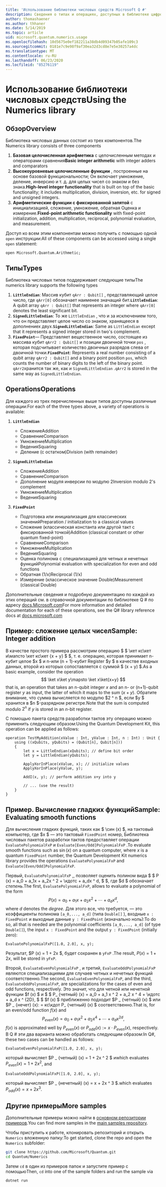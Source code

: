 ```yaml
---
title: 'Использование библиотеки числовых средств Microsoft Q #'
description: Сведения о типах и операциях, доступных в библиотеке цифровых чисел Microsoft тактов.
author: thomashaener
ms.author: thhaner
ms.date: 5/14/2019
ms.topic: article
uid: microsoft.quantum.numerics.usage
ms.openlocfilehash: 10d5675e0ef182211a38db4d09347b05afe109c3
ms.sourcegitcommit: 0181e7c9e98f9af30ea32d3cd8e7e5e30257a4dc
ms.translationtype: MT
ms.contentlocale: ru-RU
ms.lasthandoff: 06/23/2020
ms.locfileid: "85276119"
---
```

# <a name="using-the-numerics-library"></a><span data-ttu-id="bc646-103">Использование библиотеки числовых средств</span><span class="sxs-lookup"><span data-stu-id="bc646-103">Using the Numerics library</span></span>

## <a name="overview"></a><span data-ttu-id="bc646-104">Обзор</span><span class="sxs-lookup"><span data-stu-id="bc646-104">Overview</span></span>

<span data-ttu-id="bc646-105">Библиотека числовых данных состоит из трех компонентов.</span><span class="sxs-lookup"><span data-stu-id="bc646-105">The Numerics library consists of three components</span></span>

1. <span data-ttu-id="bc646-106">**Базовая целочисленная арифметика** с целочисленным методах и операторами сравнения</span><span class="sxs-lookup"><span data-stu-id="bc646-106">**Basic integer arithmetic** with integer adders and comparators</span></span>
1. <span data-ttu-id="bc646-107">**Высокоуровневые целочисленные функции** , построенные на основе базовой функциональности; Он включает умножение, деление, инверсию и т. д.  для целых чисел со знаком и без знака.</span><span class="sxs-lookup"><span data-stu-id="bc646-107">**High-level integer functionality** that is built on top of the basic  functionality; it includes multiplication, division, inversion, etc.  for signed and unsigned integers.</span></span>
1. <span data-ttu-id="bc646-108">**Арифметические функции с фиксированной запятой** с инициализацией, сложение, умножение, обратная Оценка и измерение.</span><span class="sxs-lookup"><span data-stu-id="bc646-108">**Fixed-point arithmetic functionality** with fixed-point initialization,  addition, multiplication, reciprocal, polynomial evaluation, and measurement.</span></span>

<span data-ttu-id="bc646-109">Доступ ко всем этим компонентам можно получить с помощью одной `open` инструкции:</span><span class="sxs-lookup"><span data-stu-id="bc646-109">All of these components can be accessed using a single `open` statement:</span></span>
```qsharp
open Microsoft.Quantum.Arithmetic;
```

## <a name="types"></a><span data-ttu-id="bc646-110">Типы</span><span class="sxs-lookup"><span data-stu-id="bc646-110">Types</span></span>

<span data-ttu-id="bc646-111">Библиотека числовых типов поддерживает следующие типы</span><span class="sxs-lookup"><span data-stu-id="bc646-111">The numerics library supports the following types</span></span>

1. <span data-ttu-id="bc646-112">**`LittleEndian`**: Массив кубит `qArr : Qubit[]` , представляющий целое число, где `qArr[0]` обозначает наименее значащий бит.</span><span class="sxs-lookup"><span data-stu-id="bc646-112">**`LittleEndian`**: A qubit array `qArr : Qubit[]` that represents an integer where `qArr[0]` denotes the least significant bit.</span></span>
1. <span data-ttu-id="bc646-113">**`SignedLittleEndian`**: То же `LittleEndian` , что и за исключением того, что он представляет целое число со знаком, хранящееся в дополнениех двух.</span><span class="sxs-lookup"><span data-stu-id="bc646-113">**`SignedLittleEndian`**: Same as `LittleEndian` except that it represents a signed integer stored in two's complement.</span></span>
1. <span data-ttu-id="bc646-114">**`FixedPoint`**— Представляет вещественное число, состоящее из массива кубит `qArr2 : Qubit[]` и позиции двоичной точки `pos` , которая подсчитывает количество двоичных разрядов слева от двоичной точки.</span><span class="sxs-lookup"><span data-stu-id="bc646-114">**`FixedPoint`**: Represents a real number consisting of a qubit array `qArr2 : Qubit[]` and a binary point position `pos`, which counts the number of binary digits to the left of the binary point.</span></span> <span data-ttu-id="bc646-115">`qArr2`хранится так же, как и `SignedLittleEndian` .</span><span class="sxs-lookup"><span data-stu-id="bc646-115">`qArr2` is stored in the same way as `SignedLittleEndian`.</span></span>

## <a name="operations"></a><span data-ttu-id="bc646-116">Operations</span><span class="sxs-lookup"><span data-stu-id="bc646-116">Operations</span></span>

<span data-ttu-id="bc646-117">Для каждого из трех перечисленных выше типов доступны различные операции:</span><span class="sxs-lookup"><span data-stu-id="bc646-117">For each of the three types above, a variety of operations is available:</span></span>

1. **`LittleEndian`**
    - <span data-ttu-id="bc646-118">Сложение</span><span class="sxs-lookup"><span data-stu-id="bc646-118">Addition</span></span>
    - <span data-ttu-id="bc646-119">Сравнение</span><span class="sxs-lookup"><span data-stu-id="bc646-119">Comparison</span></span>
    - <span data-ttu-id="bc646-120">Умножение</span><span class="sxs-lookup"><span data-stu-id="bc646-120">Multiplication</span></span>
    - <span data-ttu-id="bc646-121">Ведения</span><span class="sxs-lookup"><span data-stu-id="bc646-121">Squaring</span></span>
    - <span data-ttu-id="bc646-122">Деление (с остатком)</span><span class="sxs-lookup"><span data-stu-id="bc646-122">Division (with remainder)</span></span>

1. **`SignedLittleEndian`**
    - <span data-ttu-id="bc646-123">Сложение</span><span class="sxs-lookup"><span data-stu-id="bc646-123">Addition</span></span>
    - <span data-ttu-id="bc646-124">Сравнение</span><span class="sxs-lookup"><span data-stu-id="bc646-124">Comparison</span></span>
    - <span data-ttu-id="bc646-125">Дополнение модуля инверсии по модулю 2</span><span class="sxs-lookup"><span data-stu-id="bc646-125">Inversion modulo 2's complement</span></span>
    - <span data-ttu-id="bc646-126">Умножение</span><span class="sxs-lookup"><span data-stu-id="bc646-126">Multiplication</span></span>
    - <span data-ttu-id="bc646-127">Ведения</span><span class="sxs-lookup"><span data-stu-id="bc646-127">Squaring</span></span>

1. **`FixedPoint`**
    - <span data-ttu-id="bc646-128">Подготовка или инициализация для классических значений</span><span class="sxs-lookup"><span data-stu-id="bc646-128">Preparation / initialization to a classical values</span></span>
    - <span data-ttu-id="bc646-129">Сложение (классическая константа или другой такт с фиксированной точкой)</span><span class="sxs-lookup"><span data-stu-id="bc646-129">Addition (classical constant or other quantum fixed-point)</span></span>
    - <span data-ttu-id="bc646-130">Сравнение</span><span class="sxs-lookup"><span data-stu-id="bc646-130">Comparison</span></span>
    - <span data-ttu-id="bc646-131">Умножение</span><span class="sxs-lookup"><span data-stu-id="bc646-131">Multiplication</span></span>
    - <span data-ttu-id="bc646-132">Ведения</span><span class="sxs-lookup"><span data-stu-id="bc646-132">Squaring</span></span>
    - <span data-ttu-id="bc646-133">Оценка полинома с специализацией для четных и нечетных функций</span><span class="sxs-lookup"><span data-stu-id="bc646-133">Polynomial evaluation with specialization for even and odd functions</span></span>
    - <span data-ttu-id="bc646-134">Обратная (1/x)</span><span class="sxs-lookup"><span data-stu-id="bc646-134">Reciprocal (1/x)</span></span>
    - <span data-ttu-id="bc646-135">Измерение (классическое значение Double)</span><span class="sxs-lookup"><span data-stu-id="bc646-135">Measurement (classical Double)</span></span>

<span data-ttu-id="bc646-136">Дополнительные сведения и подробную документацию по каждой из этих операций см. в справочной документации по библиотеке Q # по адресу [docs.Microsoft.com](https://docs.microsoft.com/quantum)</span><span class="sxs-lookup"><span data-stu-id="bc646-136">For more information and detailed documentation for each of these operations, see the Q# library reference docs at [docs.microsoft.com](https://docs.microsoft.com/quantum)</span></span>

## <a name="sample-integer-addition"></a><span data-ttu-id="bc646-137">Пример: сложение целых чисел</span><span class="sxs-lookup"><span data-stu-id="bc646-137">Sample: Integer addition</span></span>

<span data-ttu-id="bc646-138">В качестве простого примера рассмотрим операцию $ $ \кет кс\кет и\мапсто \кет кс\кет {x + y} $ $, т. е. операцию, которая принимает n-кубит целое $x $ и n-или (n + 1)-кубит Register $y $ в качестве входных данных, второй из которых сопоставляется с суммой $ (x + y) $.</span><span class="sxs-lookup"><span data-stu-id="bc646-138">As a basic example, consider the operation $$ \ket x\ket y\mapsto \ket x\ket{x+y} $$ that is, an operation that takes an n-qubit integer $x$ and an n- or (n+1)-qubit register $y$ as input, the latter of which it maps to the sum $(x+y)$.</span></span> <span data-ttu-id="bc646-139">Обратите внимание, что сумма вычисляется по модулю $2 ^ n $, если $y $ хранится в $n $-разрядном регистре.</span><span class="sxs-lookup"><span data-stu-id="bc646-139">Note that the sum is computed modulo $2^n$ if $y$ is stored in an $n$-bit register.</span></span>

<span data-ttu-id="bc646-140">С помощью пакета средств разработки тактов эту операцию можно применить следующим образом:</span><span class="sxs-lookup"><span data-stu-id="bc646-140">Using the Quantum Development Kit, this operation can be applied as follows:</span></span>
```qsharp
operation TestMyAddition(xValue : Int, yValue : Int, n : Int) : Unit {
    using ((xQubits, yQubits) = (Qubit[n], Qubit[n]))
    {
        let x = LittleEndian(xQubits); // define bit order
        let y = LittleEndian(yQubits);
        
        ApplyXorInPlace(xValue, x); // initialize values
        ApplyXorInPlace(yValue, y);
        
        AddI(x, y); // perform addition x+y into y
        
        // ... (use the result)
    }
}
```

## <a name="sample-evaluating-smooth-functions"></a><span data-ttu-id="bc646-141">Пример. Вычисление гладких функций</span><span class="sxs-lookup"><span data-stu-id="bc646-141">Sample: Evaluating smooth functions</span></span>

<span data-ttu-id="bc646-142">Для вычисления гладких функций, таких как $ \син (x) $, на тактовый компьютер, где $x $ — это тактовый `FixedPoint` номер, Библиотека числовых пакетов разработки тактов предоставляет операции `EvaluatePolynomialFxP` и `Evaluate[Even/Odd]PolynomialFxP` .</span><span class="sxs-lookup"><span data-stu-id="bc646-142">To evaluate smooth functions such as $\sin(x)$ on a quantum computer, where $x$ is a quantum `FixedPoint` number, the Quantum Development Kit numerics library provides the operations `EvaluatePolynomialFxP` and `Evaluate[Even/Odd]PolynomialFxP`.</span></span>

<span data-ttu-id="bc646-143">Первый, `EvaluatePolynomialFxP` ,, позволяет оценить полином вида $ $ P (x) = a_0 + a_1x + a_2x ^ 2 + \кдотс + a_dx ^ d, $ $, где $d $ обозначает *степень*.</span><span class="sxs-lookup"><span data-stu-id="bc646-143">The first, `EvaluatePolynomialFxP`, allows to evaluate a polynomial of the form $$ P(x) = a_0 + a_1x + a_2x^2 + \cdots + a_dx^d, $$ where $d$ denotes the *degree*.</span></span> <span data-ttu-id="bc646-144">Для этого все, что требуется, — это коэффициенты полинома `[a_0,..., a_d]` (типа `Double[]` ), входные `x : FixedPoint` и выходные данные `y : FixedPoint` (изначально ноль):</span><span class="sxs-lookup"><span data-stu-id="bc646-144">To do so, all that is needed are the polynomial coefficients `[a_0,..., a_d]` (of type `Double[]`), the input `x : FixedPoint` and the output `y : FixedPoint` (initially zero):</span></span>
```qsharp
EvaluatePolynomialFxP([1.0, 2.0], x, y);
```
<span data-ttu-id="bc646-145">Результат, $P (x) = 1 + 2x $, будет сохранен в `yFxP` .</span><span class="sxs-lookup"><span data-stu-id="bc646-145">The result, $P(x)=1+2x$, will be stored in `yFxP`.</span></span>

<span data-ttu-id="bc646-146">Второй, `EvaluateEvenPolynomialFxP` , и третий, `EvaluateOddPolynomialFxP` являются специализациями для случаев четных и нечетных функций соответственно.</span><span class="sxs-lookup"><span data-stu-id="bc646-146">The second, `EvaluateEvenPolynomialFxP`, and the third, `EvaluateOddPolynomialFxP`, are specializations for the cases of even and odd functions, respectively.</span></span> <span data-ttu-id="bc646-147">Это значит, что для четной или нечетной функции $f (x) $ и $ $ P_ {четный} (x) = a_0 + a_1 x ^ 2 + a_2 x ^ 4 + \кдотс + a_d x ^ {2D}, $ $ $f (x) $ приближенно подходит $P _ {четный} (x) $ или $P _ {нечет} (x): = кс\кдот P_ {четный} (x) $ соответственно.</span><span class="sxs-lookup"><span data-stu-id="bc646-147">That is, for an even/odd function $f(x)$ and $$ P_{even}(x)=a_0 + a_1 x^2 + a_2 x^4 + \cdots + a_d x^{2d}, $$ $f(x)$ is approximated well by $P_{even}(x)$ or $P_{odd}(x) := x\cdot P_{even}(x)$, respectively.</span></span>
<span data-ttu-id="bc646-148">В Q # эти два варианта можно обработать следующим образом:</span><span class="sxs-lookup"><span data-stu-id="bc646-148">In Q#, these two cases can be handled as follows:</span></span>
```qsharp
EvaluateEvenPolynomialFxP([1.0, 2.0], x, y);
```
<span data-ttu-id="bc646-149">который вычисляет $P _ {четный} (x) = 1 + 2x ^ 2 $ и</span><span class="sxs-lookup"><span data-stu-id="bc646-149">which evaluates $P_{even}(x) = 1 + 2x^2$, and</span></span>
```qsharp
EvaluateOddPolynomialFxP([1.0, 2.0], x, y);
```
<span data-ttu-id="bc646-150">который вычисляет $P _ {нечетный} (x) = x + 2x ^ 3 $.</span><span class="sxs-lookup"><span data-stu-id="bc646-150">which evaluates $P_{odd}(x) = x + 2x^3$.</span></span>

## <a name="more-samples"></a><span data-ttu-id="bc646-151">Другие примеры</span><span class="sxs-lookup"><span data-stu-id="bc646-151">More samples</span></span>

<span data-ttu-id="bc646-152">Дополнительные примеры можно найти в [основном репозитории примеров](https://github.com/Microsoft/Quantum).</span><span class="sxs-lookup"><span data-stu-id="bc646-152">You can find more samples in the [main samples repository](https://github.com/Microsoft/Quantum).</span></span>

<span data-ttu-id="bc646-153">Чтобы приступить к работе, клонировать репозиторий и открыть `Numerics` вложенную папку:</span><span class="sxs-lookup"><span data-stu-id="bc646-153">To get started, clone the repo and open the `Numerics` subfolder:</span></span>

```bash
git clone https://github.com/Microsoft/Quantum.git
cd Quantum/Numerics
```

<span data-ttu-id="bc646-154">Затем `cd` в один из примеров папок и запустите пример с помощью</span><span class="sxs-lookup"><span data-stu-id="bc646-154">Then, `cd` into one of the sample folders and run the sample via</span></span>

```bash
dotnet run
```
